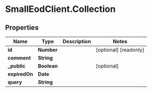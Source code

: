 # SmallEodClient.Collection

## Properties

Name | Type | Description | Notes
------------ | ------------- | ------------- | -------------
**id** | **Number** |  | [optional] [readonly] 
**comment** | **String** |  | 
**_public** | **Boolean** |  | [optional] 
**expiredOn** | **Date** |  | 
**query** | **String** |  | 


